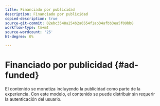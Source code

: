 ```yaml
---
title: Financiado por publicidad
description: Financiado por publicidad
copied-description: true
source-git-commit: 02ebc3548a254b2a6554f1ab34afbb3ea5f09bb8
workflow-type: tm+mt
source-wordcount: '25'
ht-degree: 0%

---
```


# Financiado por publicidad {#ad-funded}

El contenido se monetiza incluyendo la publicidad como parte de la experiencia. Con este modelo, el contenido se puede distribuir sin requerir la autenticación del usuario.
